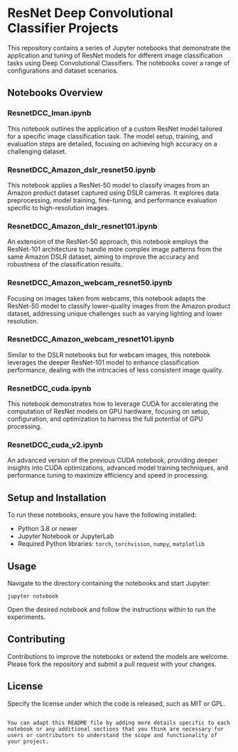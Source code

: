 
# ResNet Deep Convolutional Classifier Projects

This repository contains a series of Jupyter notebooks that demonstrate the application and tuning of ResNet models for different image classification tasks using Deep Convolutional Classifiers. The notebooks cover a range of configurations and dataset scenarios.

## Notebooks Overview

### ResnetDCC_Iman.ipynb
This notebook outlines the application of a custom ResNet model tailored for a specific image classification task. The model setup, training, and evaluation steps are detailed, focusing on achieving high accuracy on a challenging dataset.

### ResnetDCC_Amazon_dslr_resnet50.ipynb
This notebook applies a ResNet-50 model to classify images from an Amazon product dataset captured using DSLR cameras. It explores data preprocessing, model training, fine-tuning, and performance evaluation specific to high-resolution images.

### ResnetDCC_Amazon_dslr_resnet101.ipynb
An extension of the ResNet-50 approach, this notebook employs the ResNet-101 architecture to handle more complex image patterns from the same Amazon DSLR dataset, aiming to improve the accuracy and robustness of the classification results.

### ResnetDCC_Amazon_webcam_resnet50.ipynb
Focusing on images taken from webcams, this notebook adapts the ResNet-50 model to classify lower-quality images from the Amazon product dataset, addressing unique challenges such as varying lighting and lower resolution.

### ResnetDCC_Amazon_webcam_resnet101.ipynb
Similar to the DSLR notebooks but for webcam images, this notebook leverages the deeper ResNet-101 model to enhance classification performance, dealing with the intricacies of less consistent image quality.

### ResnetDCC_cuda.ipynb
This notebook demonstrates how to leverage CUDA for accelerating the computation of ResNet models on GPU hardware, focusing on setup, configuration, and optimization to harness the full potential of GPU processing.

### ResnetDCC_cuda_v2.ipynb
An advanced version of the previous CUDA notebook, providing deeper insights into CUDA optimizations, advanced model training techniques, and performance tuning to maximize efficiency and speed in processing.

## Setup and Installation
To run these notebooks, ensure you have the following installed:
- Python 3.8 or newer
- Jupyter Notebook or JupyterLab
- Required Python libraries: `torch`, `torchvision`, `numpy`, `matplotlib`



## Usage
Navigate to the directory containing the notebooks and start Jupyter:
```
jupyter notebook
```
Open the desired notebook and follow the instructions within to run the experiments.

## Contributing
Contributions to improve the notebooks or extend the models are welcome. Please fork the repository and submit a pull request with your changes.

## License
Specify the license under which the code is released, such as MIT or GPL.
```

You can adapt this README file by adding more details specific to each notebook or any additional sections that you think are necessary for users or contributors to understand the scope and functionality of your project.